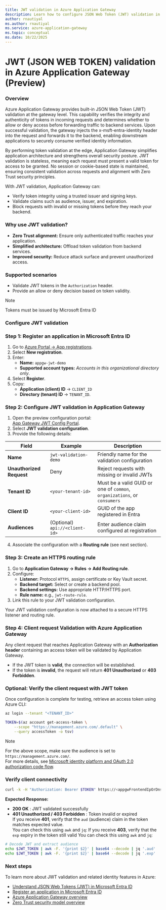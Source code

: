 ```yaml
---
title: JWT validation in Azure Application Gateway
description: Learn how to configure JSON Web Token (JWT) validation in Azure Application Gateway to enforce authentication and authorization policies.
author: rnautiyal
ms.author: rnautiyal
ms.service: azure-application-gateway
ms.topic: conceptual
ms.date: 10/22/2025
---
```


# JWT (JSON WEB TOKEN) validation in Azure Application Gateway (Preview)

### Overview
Azure Application Gateway provides built-in JSON Web Token (JWT) validation at the gateway level.
This capability verifies the integrity and authenticity of tokens in incoming requests and determines whether to allow or deny access before forwarding traffic to backend services. Upon successful validation, the gateway injects the x-msft-entra-identity header into the request and forwards it to the backend, enabling downstream applications to securely consume verified identity information.

By performing token validation at the edge, Application Gateway simplifies application architecture and strengthens overall security posture. JWT validation is stateless, meaning each request must present a valid token for access to be granted. No session or cookie-based state is maintained, ensuring consistent validation across requests and alignment with Zero Trust security principles.

With JWT validation, Application Gateway can:
- Verify token integrity using a trusted issuer and signing keys.
- Validate claims such as audience, issuer, and expiration.
- Block requests with invalid or missing tokens before they reach your backend.

### Why use JWT validation?
- **Zero Trust alignment:** Ensure only authenticated traffic reaches your application.
- **Simplified architecture:** Offload token validation from backend services.
- **Improved security:** Reduce attack surface and prevent unauthorized access.

### Supported scenarios
- Validate JWT tokens in the `Authorization` header.
- Provide an allow or deny decision based on token validity.

> [!NOTE]
> Tokens must be issued by Microsoft Entra ID

### Configure JWT validation

### Step 1: Register an application in Microsoft Entra ID
1. Go to [Azure Portal → App registrations](https://portal.azure.com/#view/Microsoft_AAD_RegisteredApps/ApplicationsListBlade).
2. Select **New registration**.
3. Enter:
   - **Name:** `appgw-jwt-demo`
   - **Supported account types:** *Accounts in this organizational directory only*.
4. Select **Register**.
5. Copy:
   - **Application (client) ID** → `CLIENT_ID`
   - **Directory (tenant) ID** → `TENANT_ID`.



### Step 2: Configure JWT validation in Application Gateway
1. Open the preview configuration portal:  
   [App Gateway JWT Config Portal](https://ms.portal.azure.com/?feature.canmodifystamps=true&amp;Microsoft_Azure_HybridNetworking=flight23&amp;feature.applicationgatewayjwtvalidation=true).
2. Select **JWT validation configuration**.
3. Provide the following details:

| Field                    | Example                        | Description                                                              |
| ------------------------ | ------------------------------ | ------------------------------------------------------------------------ |
| **Name**                 | `jwt-validation-demo`          | Friendly name for the validation configuration                           |
| **Unauthorized Request** | Deny                           | Reject requests with missing or invalid JWTs                             |
| **Tenant ID**            | `<your-tenant-id>`             | Must be a valid GUID or one of `common`, `organizations`, or `consumers` |
| **Client ID**            | `<your-client-id>`             | GUID of the app registered in Entra                                      |
| **Audiences**            | (Optional) `api://<client-id>` | Enter audience claim configured at registration                          |

4. Associate the configuration with a **Routing rule** (see next section).


### Step 3: Create an HTTPS routing rule
1. Go to **Application Gateway → Rules → Add Routing rule**.
2. Configure:
   - **Listener:** Protocol `HTTPS`, assign certificate or Key Vault secret.
   - **Backend target:** Select or create a backend pool.
   - **Backend settings:** Use appropriate HTTP/HTTPS port.
   - **Rule name:** e.g., `jwt-route-rule`.
3. Link this rule to your JWT validation configuration.

Your JWT validation configuration is now attached to a secure HTTPS listener and routing rule.

### Step 4: Client request Validation with Azure Application Gateway

Any client request that reaches Application Gateway with an **Authorization header** containing an access token will be validated by Application Gateway.  
- If the JWT token is **valid**, the connection will be established.  
- If the token is **invalid**, the request will return **401 Unauthorized** or **403 Forbidden**.

### Optional: Verify the client request with JWT token

Once configuration is complete for testing, retrieve an access token using Azure CLI:

```bash
az login --tenant "<TENANT_ID>"

TOKEN=$(az account get-access-token \
    --scope "https://management.azure.com/.default" \
    --query accessToken -o tsv)
```
> [!NOTE]
> For the above scope, make sure the audience is set to `https://management.azure.com/`.  
> For more details, see [Microsoft identity platform and OAuth 2.0 authorization code flow](https://learn.microsoft.com/entra/identity-platform/v2-oauth2-auth-code-flow).

### Verify client connectivity
```bash
curl -k -H "Authorization: Bearer $TOKEN" https://<appgwFrontendIpOrDns>:<listenerPort>/<pathToListenerWithRoute>
```


**Expected Response:**

* **200 OK** : JWT validated successfully
* **401 Unauthorized / 403 Forbidden** : Token invalid or expired  
  If you receive **401**, verify that the `aud` (audience) claim in the token matches  expected value.  
  You can check this using `awk` and `jq`:
  If you receive **403**, verify that the `exp` expiry in the token still valid 
  You can check this using `awk` and `jq`:

```bash
# Decode JWT and extract audience
echo $JWT_TOKEN | awk -F. '{print $2}' | base64 --decode | jq '.aud'
echo $JWT_TOKEN | awk -F. '{print $2}' | base64 --decode | jq '.exp'
```
### Next steps
To learn more about JWT validation and related identity features in Azure:

- [Understand JSON Web Tokens (JWT) in Microsoft Entra ID](https://learn.microsoft.com/azure/active-directory/develop/jwt)
- [Register an application in Microsoft Entra ID](https://learn.microsoft.com/entra/identity-platform/quickstart-register-app)
- [Azure Application Gateway overview](https://learn.microsoft.com/azure/application-gateway/)
- [Zero Trust security model overview](https://learn.microsoft.com/security/zero-trust/overview)
